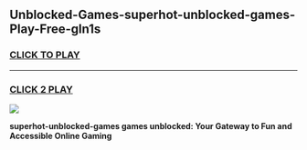
## Unblocked-Games-superhot-unblocked-games-Play-Free-gln1s
<h3>
<a href="https://premium76.site?title=superhot-unblocked-games&ref=18A1">CLICK TO PLAY</a></h3>
<hr>

<h3>
<a href="https://premium76.site?title=superhot-unblocked-games&ref=18A1">CLICK 2 PLAY</a>
  
</h3>

<a href="https://premium76.site?title=superhot-unblocked-games&ref=18A1"><img src="https://clearcache.store/games.png"></a>


**superhot-unblocked-games games unblocked: Your Gateway to Fun and Accessible Online Gaming**
